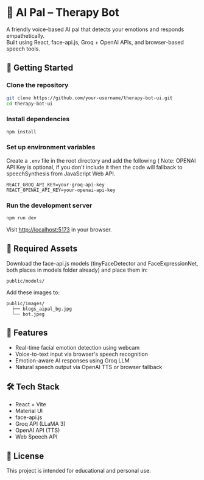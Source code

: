 # 🧠 AI Pal – Therapy Bot 

A friendly voice-based AI pal that detects your emotions and responds empathetically.  
Built using React, face-api.js, Groq + OpenAI APIs, and browser-based speech tools.

## 🚀 Getting Started

### Clone the repository

```bash
git clone https://github.com/your-username/therapy-bot-ui.git
cd therapy-bot-ui
```

### Install dependencies

```bash
npm install
```

### Set up environment variables

Create a `.env` file in the root directory and add the following ( Note: OPENAI API Key is optional, if you don't include it then the code will fallback to speechSynthesis from JavaScript Web API.

```env
REACT_GROQ_API_KEY=your-groq-api-key
REACT_OPENAI_API_KEY=your-openai-api-key
```

### Run the development server

```bash
npm run dev
```

Visit [http://localhost:5173](http://localhost:5173) in your browser.

## 📁 Required Assets

Download the face-api.js models (tinyFaceDetector and FaceExpressionNet, both places in models folder already) and place them in:

```
public/models/
```

Add these images to:

```
public/images/
  ├── blogs_aipal_bg.jpg
  └── bot.jpeg
```

## 💬 Features

- Real-time facial emotion detection using webcam
- Voice-to-text input via browser's speech recognition
- Emotion-aware AI responses using Groq LLM
- Natural speech output via OpenAI TTS or browser fallback

## 🛠 Tech Stack

- React + Vite
- Material UI
- face-api.js
- Groq API (LLaMA 3)
- OpenAI API (TTS)
- Web Speech API

## 📄 License

This project is intended for educational and personal use.
```
